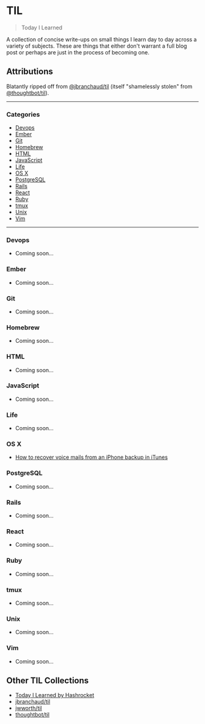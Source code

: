 # TIL

> Today I Learned

A collection of concise write-ups on small things I learn day to day across a
variety of subjects. These are things that either don't warrant a full blog post
or perhaps are just in the process of becoming one.

## Attributions

Blatantly ripped off from [@jbranchaud/til](https://github.com/jbranchaud/til/blob/master/README.md)
(itself "shamelessly stolen" from [@thoughtbot/til](https://github.com/thoughtbot/til)).

---

### Categories

* [Devops](#devops)
* [Ember](#ember)
* [Git](#git)
* [Homebrew](#homebrew)
* [HTML](#html)
* [JavaScript](#javascript)
* [Life](#life)
* [OS X](#os)
* [PostgreSQL](#postgresql)
* [Rails](#rails)
* [React](#react)
* [Ruby](#ruby)
* [tmux](#tmux)
* [Unix](#unix)
* [Vim](#vim)

---

### Devops

- Coming soon...

### Ember

- Coming soon...

### Git

- Coming soon...

### Homebrew

- Coming soon...

### HTML

- Coming soon...

### JavaScript

- Coming soon...

### Life

- Coming soon...

### OS X

- [How to recover voice mails from an iPhone backup in iTunes](osx/how-to-recover-iphone-voicemails-from-itunes-backup.md)

### PostgreSQL

- Coming soon...

### Rails

- Coming soon...

### React

- Coming soon...

### Ruby

- Coming soon...

### tmux

- Coming soon...

### Unix

- Coming soon...

### Vim

- Coming soon...

## Other TIL Collections

* [Today I Learned by Hashrocket](https://til.hashrocket.com)
* [jbranchaud/til](https://github.com/jbranchaud/til/blob/master/README.md)
* [jwworth/til](https://github.com/jwworth/til)
* [thoughtbot/til](https://github.com/thoughtbot/til)
